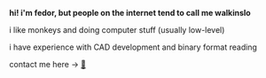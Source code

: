 **hi! i'm fedor, but people on the internet tend to call me walkinslo**

i like monkeys and doing computer stuff (usually low-level)

i have experience with CAD development and binary format reading

contact me here → [🦧](mailto:fedordegtjarev@yandex.ru)

